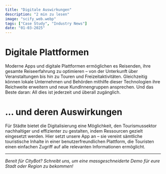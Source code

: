 ```yaml
---
title: "Digitale Auswirkungen"
description: "2 min zu lesen"
image: "scify_web.webp"
tags: ["Case Study", "Industry News"]
date: "01-03-2025"
---
```


# Digitale Plattformen
Moderne Apps und digitale Plattformen ermöglichen es Reisenden, ihre gesamte Reiseerfahrung zu optimieren – von der Unterkunft über Veranstaltungen bis hin zu Touren und Freizeitaktivitäten. Gleichzeitig können lokale Unternehmen und Behörden mithilfe dieser Technologien ihre Reichweite erweitern und neue KundInnengruppen ansprechen. Und das Beste daran: All dies ist jederzeit und überall zugänglich.

# ... und deren Auswirkungen
Für Städte bietet die Digitalisierung eine Möglichkeit, den Tourismussektor nachhaltiger und effizienter zu gestalten, indem Ressourcen gezielt eingesetzt werden. Hier setzt unsere App an – sie vereint sämtliche touristische Inhalte in einer benutzerfreundlichen Plattform, die Touristen einen einfachen Zugriff auf alle relevanten Informationen ermöglicht.

---

*Bereit für CityBot? Schreibt uns, um eine massgeschneiderte Demo für eure Stadt oder Region zu bekommen!*